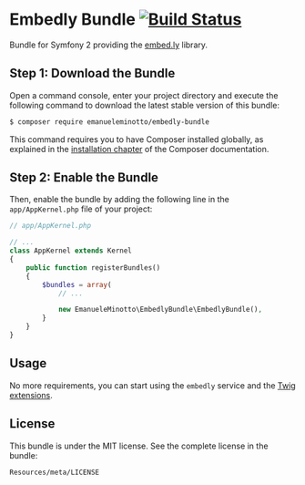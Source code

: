 Embedly Bundle [![Build Status](https://travis-ci.org/EmanueleMinotto/EmbedlyBundle.svg)](https://travis-ci.org/EmanueleMinotto/EmbedlyBundle)
============

Bundle for Symfony 2 providing the [embed.ly](http://embed.ly) library.

Step 1: Download the Bundle
---------------------------

Open a command console, enter your project directory and execute the
following command to download the latest stable version of this bundle:

```bash
$ composer require emanueleminotto/embedly-bundle
```

This command requires you to have Composer installed globally, as explained
in the [installation chapter](https://getcomposer.org/doc/00-intro.md)
of the Composer documentation.

Step 2: Enable the Bundle
-------------------------

Then, enable the bundle by adding the following line in the `app/AppKernel.php`
file of your project:

```php
// app/AppKernel.php

// ...
class AppKernel extends Kernel
{
    public function registerBundles()
    {
        $bundles = array(
            // ...

            new EmanueleMinotto\EmbedlyBundle\EmbedlyBundle(),
        }
    }
}
```

Usage
-----

No more requirements, you can start using the `embedly` service and the [Twig extensions](https://github.com/EmanueleMinotto/Embedly#twig-extension).

License
-------

This bundle is under the MIT license. See the complete license in the bundle:

    Resources/meta/LICENSE
